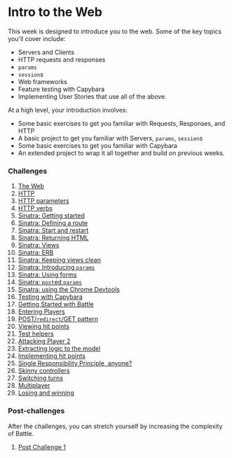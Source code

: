 # Intro to the Web

This week is designed to introduce you to the web. Some of the key topics you'll cover include:

- Servers and Clients
- HTTP requests and responses
- `params`
- `session`s
- Web frameworks
- Feature testing with Capybara
- Implementing User Stories that use all of the above.

At a high level, your introduction involves:

- Some basic exercises to get you familiar with Requests, Responses, and HTTP
- A basic project to get you familiar with Servers, `params`, `session`s
- Some basic exercises to get you familiar with Capybara
- An extended project to wrap it all together and build on previous weeks.

### Challenges

1. [The Web](01_theweb.md)
2. [HTTP](02_http.md)
3. [HTTP parameters](03_http_parameters.md)
4. [HTTP verbs](04_http_verbs.md)
5. [Sinatra: Getting started](05_sinatra_getting_started.md)
6. [Sinatra: Defining a route](06_sinatra_defining_a_route.md)
7. [Sinatra: Start and restart](07_sinatra_start_and_restart.md)
8. [Sinatra: Returning HTML](08_sinatra_returning_html.md)
9. [Sinatra: Views](09_sinatra_views.md)
10. [Sinatra: ERB](10_sinatra_erb.md)
11. [Sinatra: Keeping views clean](11_sinatra_keeping_views_clean.md)
12. [Sinatra: Introducing `params`](12_sinatra_introducing_params.md)
13. [Sinatra: Using forms](13_sinatra_using_forms.md)
14. [Sinatra: `post`ed `params`](14_sinatra_posted_params.md)
15. [Sinatra: using the Chrome Devtools](15_sinatra_using_the_chrome_devtools.md)
16. [Testing with Capybara](16_testing_with_capybara.md)
17. [Getting Started with Battle](17_getting_started_with_battle.md)
18. [Entering Players](18_entering_players.md)
19. [POST/`redirect`/GET pattern](19_post_redirect_get_pattern.md)
20. [Viewing hit points](20_viewing_hit_points.md)
21. [Test helpers](21_test_helpers.md)
22. [Attacking Player 2](22_attacking_player_2.md)
23. [Extracting logic to the model](23_extracting_logic_to_the_model.md)
24. [Implementing hit points](24_implementing_hit_points.md)
25. [Single Responsibility Principle, anyone?](25_srp_anyone.md)
26. [Skinny controllers](26_skinny_controllers.md)
27. [Switching turns](27_switching_turns.md)
28. [Multiplayer](28_multiplayer.md)
29. [Losing and winning](29_losing_and_winning.md)

### Post-challenges

After the challenges, you can stretch yourself by increasing the complexity of Battle.

1. [Post Challenge 1](post_challenges/post_challenge_1.md)